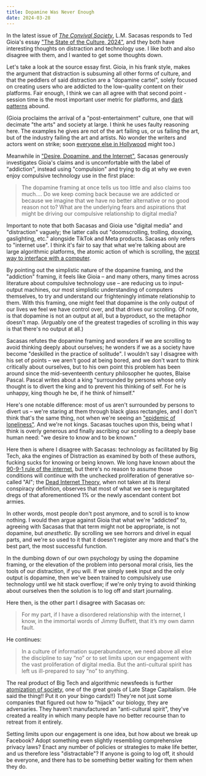 ```yaml
---
title: Dopamine Was Never Enough
date: 2024-03-28
---
```


In the latest issue of [*The Convival Society*](https://theconvivialsociety.substack.com/), L.M. Sacasas responds to Ted Gioia's essay ["The State of the Culture, 2024"](https://www.honest-broker.com/p/the-state-of-the-culture-2024), and they both have interesting thoughts on distraction and technology use. I like both and also disagree with them, and I wanted to get some thoughts down.

Let's take a look at the source essay first. Gioia, in his frank style, makes the argument that distraction is subsuming all other forms of culture, and that the peddlers of said distraction are a "dopamine cartel", solely focused on creating users who are addicted to the low-quality content on their platforms. Fair enough, I think we can all agree with that second point - session time is the most important user metric for platforms, and [dark patterns](https://www.vox.com/recode/22351108/dark-patterns-ui-web-design-privacy) abound.

(Gioia proclaims the arrival of a "post-entertainment" culture, one that will decimate "the arts" and society at large. I think he uses faulty reasoning here. The examples he gives are not of the art failing us, or us failing the art, but of the industry failing the art and artists. No wonder the writers and actors went on strike; soon [everyone else in Hollywood](https://variety.com/2024/artisans/news/iatse-teamsters-strike-rally-hollywood-1235925985/) might too.)

Meanwhile in ["Desire, Dopamine, and the Internet"](https://theconvivialsociety.substack.com/p/desire-dopamine-and-the-internet), Sacasas generously investigates Gioia's claims and is uncomfortable with the label of "addiction", instead using "compulsion" and trying to dig at why we even enjoy compulsive technology use in the first place:

> The dopamine framing at once tells us too little and also claims too much.... Do we keep coming back because we are addicted or because we imagine that we have no better alternative or no good reason not to? What are the underlying fears and aspirations that might be driving our compulsive relationship to digital media?

Important to note that both Sacasas and Gioia use "digital media" and "distraction" vaguely; the latter calls out "doomscrolling, trolling, doxxing, gaslighting, etc." alongside TikTok and Meta products. Sacasas only refers to "internet use". I think it's fair to say that what we're talking about are large algorithmic platforms, the atomic action of which is scrolling, the [worst way to interface with a computer](https://twitter.com/rogerclark/status/1664035617091751936).

By pointing out the simplistic nature of the dopamine framing, and the "addiction" framing, it feels like Gioia – and many others, many times across literature about compulsive technology use – are reducing us to input-output machines, our most simplistic understanding of computers themselves, to try and understand our frighteningly intimate relationship to them. With this framing, one might feel that dopamine is the only output of our lives we feel we have control over, and that drives our scrolling. Of note, is that dopamine is not an output at all, but a byproduct, so the metaphor doesn't map. (Arguably one of the greatest tragedies of scrolling in this way is that there's no output at all.)

Sacasas refutes the dopamine framing and wonders if we are scrolling to avoid thinking deeply about ourselves; he wonders if we as a society have become "deskilled in the practice of solitude". I wouldn't say I disagree with his set of points – we aren't good at being bored, and we don't want to think critically about ourselves, but to his own point this problem has been around since the mid-seventeenth century philosopher he quotes, Blaise Pascal. Pascal writes about a king "surrounded by persons whose only thought is to divert the king and to prevent his thinking of self. For he is unhappy, king though he be, if he think of himself."

Here's one notable difference: most of us aren't surrounded by persons to divert us – we're staring at them through black glass rectangles, and I don't think that's the same thing, not when we're seeing an ["epidemic of loneliness"](https://www.hhs.gov/sites/default/files/surgeon-general-social-connection-advisory.pdf). And we're not kings. Sacasas touches upon this, being what I think is overly generous and finally ascribing our scrolling to a deeply base human need: "we desire to know and to be known."

Here then is where I disagree with Sacasas: technology as facilitated by Big Tech, aka the engines of Distraction as examined by both of these authors, fucking sucks for knowing or being known. We long have known about the [90-9-1 rule of the internet](https://www.nngroup.com/articles/participation-inequality/), but there's no reason to assume those conditions will continue with the unchecked proliferation of generative so-called "AI"; the [Dead Internet Theory](https://en.wikipedia.org/wiki/Dead_Internet_theory), when not taken at its literal conspiracy definition, observes that most of what we see is regurgitated dregs of that aforementioned 1% or the newly ascendant content bot armies.

In other words, most people don't post anymore, and to scroll is to know nothing. I would then argue against Gioia that what we're "addicted" to, agreeing with Sacasas that that term might not be appropriate, is not dopamine, but *anesthetic*. By scrolling we see horrors and drivel in equal parts, and we're so used to it that it doesn't register any more and that's the best part, the most successful function.

In the dumbing down of our own psychology by using the dopamine framing, or the elevation of the problem into personal moral crisis, lies the tools of our distraction, if you will. If we simply seek input and the only output is dopamine, then we've been trained to compulsively use technology until we hit stack overflow; if we're only trying to avoid thinking about ourselves then the solution is to log off and start journaling.

Here then, is the other part I disagree with Sacasas on:

> For my part, if I have a disordered relationship with the internet, I know, in the immortal words of Jimmy Buffett, that it’s my own damn fault.

He continues:

> In a culture of information superabundance, we need above all else the discipline to say “no” or to set limits upon our engagement with the vast proliferation of digital media. But the anti-cultural spirit has left us ill-prepared to say “no” to anything.

The real product of Big Tech and algorithmic newsfeeds is further [atomization of society](https://erraticus.co/2020/03/11/atomized-generation-community-atomization-loneliness/), one of the great goals of Late Stage Capitalism. (He said the thing!! Put it on your bingo cards!!) They're not just some companies that figured out how to "hijack" our biology, they are adversaries. They haven't manufactured an "anti-cultural spirit", they've created a reality in which many people have no better recourse than to retreat from it entirely.

Setting limits upon our engagement is one idea, but how about we break up Facebook? Adopt something even slightly resembling comprehensive privacy laws?  Enact any number of policies or strategies to make life better, and us therefore less "distractable"? If anyone is going to log off, it should be everyone, and there has to be something better waiting for them when they do.
